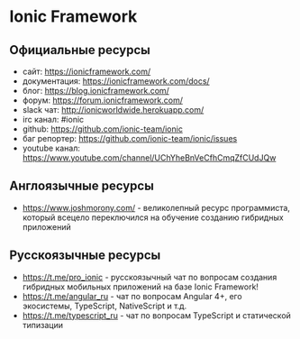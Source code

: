 # Ionic Framework

## Официальные ресурсы 

* сайт: https://ionicframework.com/ 
* документация: https://ionicframework.com/docs/
* блог: https://blog.ionicframework.com/
* форум: https://forum.ionicframework.com/
* slack чат: http://ionicworldwide.herokuapp.com/
* irc канал: #ionic
* github: https://github.com/ionic-team/ionic
* баг репортер: https://github.com/ionic-team/ionic/issues
* youtube канал: https://www.youtube.com/channel/UChYheBnVeCfhCmqZfCUdJQw

## Англоязычные ресурсы

* https://www.joshmorony.com/ - великолепный ресурс программиста, который всецело переключился на обучение созданию гибридных приложений

## Русскоязычные ресурсы

* https://t.me/pro_ionic - русскоязычный чат по вопросам создания гибридных мобильных приложений на базе Ionic Framework!
* https://t.me/angular_ru - чат по вопросам Angular 4+, его экосистемы, TypeScript, NativeScript и т.д.
* https://t.me/typescript_ru - чат по вопросам TypeScript и статической типизации
